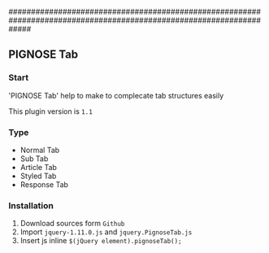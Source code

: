 #####################################################################################################################
## PIGNOSE Tab
### Start
'PIGNOSE Tab' help to make to complecate tab structures easily

This plugin version is ```1.1```

### Type
+ Normal Tab
+ Sub Tab
+ Article Tab
+ Styled Tab
+ Response Tab

### Installation
1. Download sources form ```Github```
2. Import ```jquery-1.11.0.js``` and ```jquery.PignoseTab.js```
3. Insert js inline ```$(jQuery element).pignoseTab();```
